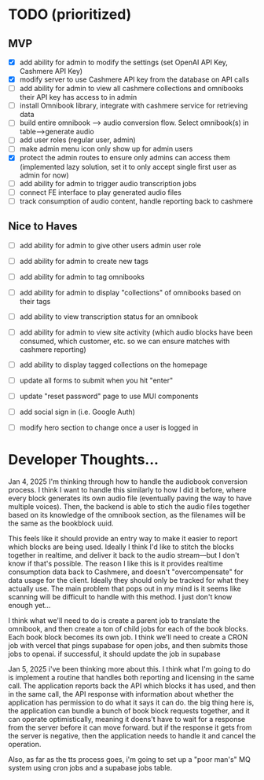 # TODO (prioritized)

## MVP
- [X] add ability for admin to modify the settings (set OpenAI API Key, Cashmere API Key)
- [X] modify server to use Cashmere API key from the database on API calls
- [ ] add ability for admin to view all cashmere collections and omnibooks their API key has access to in admin
- [ ] install Omnibook library, integrate with cashmere service for retrieving data
- [ ] build entire omnibook --> audio conversion flow. Select omnibook(s) in table-->generate audio
- [ ] add user roles (regular user, admin)
- [ ] make admin menu icon only show up for admin users
- [X] protect the admin routes to ensure only admins can access them (implemented lazy solution, set it to only accept single first user as admin for now)
- [ ] add ability for admin to trigger audio transcription jobs
- [ ] connect FE interface to play generated audio files
- [ ] track consumption of audio content, handle reporting back to cashmere

## Nice to Haves
- [ ] add ability for admin to give other users admin user role
- [ ] add ability for admin to create new tags
- [ ] add ability for admin to tag omnibooks
- [ ] add ability for admin to display "collections" of omnibooks based on their tags
- [ ] add ability to view transcription status for an omnibook
- [ ] add ability for admin to view site activity (which audio blocks have been consumed, which customer, etc. so we can ensure matches with cashmere reporting)
- [ ] add ability to display tagged collections on the homepage
- [ ] update all forms to submit when you hit "enter"
- [ ] update "reset password" page to use MUI components
- [ ] add social sign in (i.e. Google Auth)
- [ ] modify hero section to change once a user is logged in



# Developer Thoughts...
Jan 4, 2025
I'm thinking through how to handle the audiobook conversion process. I think I want to handle this similarly to how I did it before, where every block generates its own audio file (eventually paving the way to have multiple voices). Then, the backend is able to stich the audio files together based on its knowledge of the omnibook section, as the filenames will be the same as the bookblock uuid.

This feels like it should provide an entry way to make it easier to report which blocks are being used. Ideally I think I'd like to stitch the blocks together in realtime, and deliver it back to the audio stream—but I don't know if that's possible. The reason I like this is it provides realtime consumption data back to Cashmere, and doesn't "overcompensate" for data usage for the client. Ideally they should only be tracked for what they actually use. The main problem that pops out in my mind is it seems like scanning will be difficult to handle with this method. I just don't know enough yet...

I think what we'll need to do is create a parent job to translate the omnibook, and then create a ton of child jobs for each of the book blocks. Each book block becomes its own job. I think we'll need to create a CRON job with vercel that pings supabase for open jobs, and then submits those jobs to openai. if successful, it should update the job in supabase

Jan 5, 2025
i've been thinking more about this. I think what I'm going to do is implement a routine that handles both reporting and licensing in the same call. The application reports back the API which blocks it has used, and then in the same call, the API response with information about whether the application has permission to do what it says it can do. the big thing here is, the application can bundle a bunch of book block requests together, and it can operate optimistically, meaning it doens't have to wait for a response from the server before it can move forward. but if the response it gets from the server is negative, then the application needs to handle it and cancel the operation.

Also, as far as the tts process goes, i'm going to set up a "poor man's" MQ system using cron jobs and a supabase jobs table.